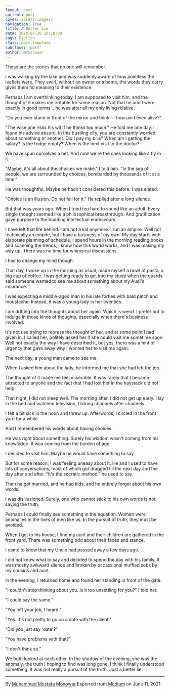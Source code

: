 ```yaml
---
layout: post
current: post
cover: assets/images/
navigation: True
title: A Better Lie
date: 2020-07-20 10:18:00
tags: Fiction
class: post-template
subclass: 'post'
author: mmmonowar
---
```


These are the stories that no one will remember.

I was walking by the lake and was suddenly aware of how pointless the
leaflets were. They swirl, without an owner or a home, the words they
carry gives them no meaning to their existence.

Perhaps I am overthinking today, I am supposed to visit him, and the
thought of it makes me irritable for some reason. Not that he and I were
exactly in good terms... he was after all my only living relative.

"Do you ever stand in front of the mirror and think --- how am I even
alive?"

"The wise one risks his wit if he thinks too much." He told me one day.
I found his advice absurd. In this bustling city, you are constantly
worried about something or another. Did I pay my bills? When am I
getting the salary? Is the fridge empty? When is the next visit to the
doctor?

We have spun ourselves a net. And now we're the ones looking like a fly
in it.

"Maybe, it's all about the choices we make." I told him. "In the sea of
people, we are surrounded by choices, bombarded by thousands of it at a
time."

He was thoughtful. Maybe he hadn't considered this before. I was elated.

"Choice is an illusion. Do not fall for it." He replied after a long
silence.

But that was years ago. When I tried too hard to sound like an adult.
Every single thought seemed like a philosophical breakthrough. And
gratification gave purpose to the budding intellectual endeavours.

I have left that life behind. I am not a kid anymore. I run an empire.
Well not technically an empire, but I have a business of my own. My day
starts with elaborate planning of schedule, I spend hours in the morning
reading books and scanning the trends, I know how this world works, and
I was making my way up. There was no time for whimsical discussions.

I had to change my mind though.

That day, I woke up in the morning as usual, made myself a bowl of
pasta, a big cup of coffee. I was getting ready to get into my study
when the guards said someone wanted to see me about something about my
Audi's insurance.

I was expecting a middle-aged man in his late forties with bald patch
and moustache. Instead, it was a young lady in her twenties.

I am drifting into the thoughts about her again. Which is weird. I
prefer not to indulge in those kinds of thoughts, especially when
there's business involved.

It's not use trying to repress the thought of her, and at some point I
had given in. I called her, politely asked her if she could visit me
sometime soon. Well not exactly the way I have described it, but yes,
there was a hint of urgency that gave away why I wanted her to visit me
again.

The next day, a young man came to see me.

When I asked him about the lady, he informed me that she had left the
job.

The thought of it made me feel miserable. It was rarely that I became
attracted to anyone and the fact that I had lost her in the haystack did
not help.

That night, I did not sleep well. The morning after, I did not get up
early. I lay in the bed and watched television, flicking channels after
channels.

I felt a bit sick in the noon and threw up. Afterwords, I circled in the
front yard for a while.

And I remembered his words about having choices.

He was right about something. Surely his wisdom wasn't coming from his
knowledge. It was coming from the burden of age.

I decided to visit him. Maybe he would have something to say.

But for some reason, I was feeling uneasy about it. He and I used to
have lots of conversations, most of which got dragged till the next day
and the day after and after. "It's the socratic method," he used to say.

Then he got married, and he had kids, and he entirely forgot about his
own words.

I was disillusioned. Surely, one who cannot stick to his own words is
not saying the truth.

Perhaps I could finally see something in the equation. Women were
anomalies in the lives of men like us. In the pursuit of truth, they
must be avoided.

When I get to his house, I find my aunt and their children are gathered
in the front yard. There was something odd about their faces and stance.

I came to know that my Uncle had passed away a few days ago.

I did not know what to say and decided to spend the day with his family.
It was mostly awkward silence and broken by occassional muffled sobs by
my cousins and aunt.

In the evening, I returned home and found her standing in front of the
gate.

"I couldn't stop thinking about you. Is it too unsettling for you?" I
told her.

"I could say the same."

"You left your job, I heard."

"Yes. It's not pretty to go on a date with the client."

"Did you just say 'date'?"

"You have problems with that?"

"I don't think so."

We both looked at each other. In the shadow of the evening, she was the
anomaly, the truth I hoping to find was long gone. I think I finally
understood something. It was not really a pursuit of the truth. Just a
better lie.


---

By [Muhammad Mustafa Monowar](https://medium.com/@mmmonowar)
Exported from [Medium](https://medium.com) on June 11, 2021.